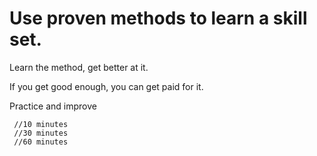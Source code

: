 <!DOCTYPE html>
<html>

<body>

<h1>Use proven methods to learn a skill set.</h1>
<p>Learn the method, get better at it.</p>
<p>If you get good enough, you can get paid for it.</p>
<p>Practice and improve</p>
      
     //10 minutes
     //30 minutes 
     //60 minutes 
</body>
</html>
